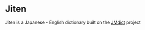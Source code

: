 # Jiten

Jiten is a Japanese - English dictionary built on the [JMdict](http://www.edrdg.org/jmdict/j_jmdict.html) project
